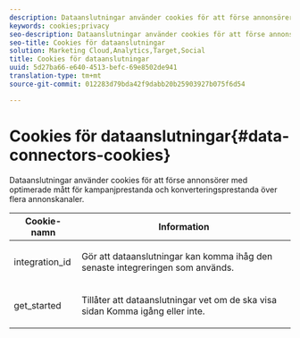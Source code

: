 ```yaml
---
description: Dataanslutningar använder cookies för att förse annonsörer med optimerade mått för kampanjprestanda och konverteringsprestanda över flera annonskanaler.
keywords: cookies;privacy
seo-description: Dataanslutningar använder cookies för att förse annonsörer med optimerade mått för kampanjprestanda och konverteringsprestanda över flera annonskanaler.
seo-title: Cookies för dataanslutningar
solution: Marketing Cloud,Analytics,Target,Social
title: Cookies för dataanslutningar
uuid: 5d27ba66-e640-4513-befc-69e8502de941
translation-type: tm+mt
source-git-commit: 012283d79bda42f9dabb20b25903927b075f6d54

---
```



# Cookies för dataanslutningar{#data-connectors-cookies}

Dataanslutningar använder cookies för att förse annonsörer med optimerade mått för kampanjprestanda och konverteringsprestanda över flera annonskanaler.

<table id="table_54B402C6E19C4A70B1E27BC9DFF776EB"> 
 <thead> 
  <tr> 
   <th colname="col1" class="entry"> Cookie-namn </th> 
   <th colname="col2" class="entry"> Information </th> 
  </tr> 
 </thead>
 <tbody> 
  <tr> 
   <td colname="col1"> <p>integration_id </p> </td> 
   <td colname="col2"> <p>Gör att dataanslutningar kan komma ihåg den senaste integreringen som används. </p> </td> 
  </tr> 
  <tr> 
   <td colname="col1"> <p>get_started </p> </td> 
   <td colname="col2"> <p>Tillåter att dataanslutningar vet om de ska visa sidan Komma igång <span class="wintitle"></span> eller inte. </p> </td> 
  </tr> 
 </tbody> 
</table>

